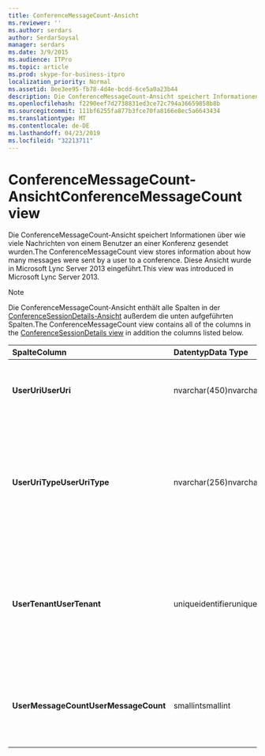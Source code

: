 ```yaml
---
title: ConferenceMessageCount-Ansicht
ms.reviewer: ''
ms.author: serdars
author: SerdarSoysal
manager: serdars
ms.date: 3/9/2015
ms.audience: ITPro
ms.topic: article
ms.prod: skype-for-business-itpro
localization_priority: Normal
ms.assetid: 8ee3ee95-fb78-4d4e-bcdd-6ce5a0a23b44
description: Die ConferenceMessageCount-Ansicht speichert Informationen über wie viele Nachrichten von einem Benutzer an einer Konferenz gesendet wurden. Diese Ansicht wurde in Microsoft Lync Server 2013 eingeführt.
ms.openlocfilehash: f2290eef7d2738831ed3ce72c794a36659858b8b
ms.sourcegitcommit: 111bf6255fa877b3fce70fa8166e8ec5a6643434
ms.translationtype: MT
ms.contentlocale: de-DE
ms.lasthandoff: 04/23/2019
ms.locfileid: "32213711"
---
```

# <a name="conferencemessagecount-view"></a><span data-ttu-id="5d149-104">ConferenceMessageCount-Ansicht</span><span class="sxs-lookup"><span data-stu-id="5d149-104">ConferenceMessageCount view</span></span>
 
<span data-ttu-id="5d149-105">Die ConferenceMessageCount-Ansicht speichert Informationen über wie viele Nachrichten von einem Benutzer an einer Konferenz gesendet wurden.</span><span class="sxs-lookup"><span data-stu-id="5d149-105">The ConferenceMessageCount view stores information about how many messages were sent by a user to a conference.</span></span> <span data-ttu-id="5d149-106">Diese Ansicht wurde in Microsoft Lync Server 2013 eingeführt.</span><span class="sxs-lookup"><span data-stu-id="5d149-106">This view was introduced in Microsoft Lync Server 2013.</span></span>
  
> [!NOTE]
> <span data-ttu-id="5d149-107">Die ConferenceMessageCount-Ansicht enthält alle Spalten in der [ConferenceSessionDetails-Ansicht](conferencesessiondetails.md) außerdem die unten aufgeführten Spalten.</span><span class="sxs-lookup"><span data-stu-id="5d149-107">The ConferenceMessageCount view contains all of the columns in the [ConferenceSessionDetails view](conferencesessiondetails.md) in addition the columns listed below.</span></span>
  
|<span data-ttu-id="5d149-108">**Spalte**</span><span class="sxs-lookup"><span data-stu-id="5d149-108">**Column**</span></span>|<span data-ttu-id="5d149-109">**Datentyp**</span><span class="sxs-lookup"><span data-stu-id="5d149-109">**Data Type**</span></span>|<span data-ttu-id="5d149-110">**Details**</span><span class="sxs-lookup"><span data-stu-id="5d149-110">**Details**</span></span>|
|:-----|:-----|:-----|
|<span data-ttu-id="5d149-111">**UserUri**</span><span class="sxs-lookup"><span data-stu-id="5d149-111">**UserUri**</span></span> <br/> |<span data-ttu-id="5d149-112">nvarchar(450)</span><span class="sxs-lookup"><span data-stu-id="5d149-112">nvarchar(450)</span></span>  <br/> |<span data-ttu-id="5d149-113">Der URI des Benutzers, der die Nachricht gesendet hat.</span><span class="sxs-lookup"><span data-stu-id="5d149-113">URI of the user who sent the message.</span></span>  <br/> |
|<span data-ttu-id="5d149-114">**UserUriType**</span><span class="sxs-lookup"><span data-stu-id="5d149-114">**UserUriType**</span></span> <br/> |<span data-ttu-id="5d149-115">nvarchar(256)</span><span class="sxs-lookup"><span data-stu-id="5d149-115">nvarchar(256)</span></span>  <br/> |<span data-ttu-id="5d149-116">Typ der URI des Benutzers, der die Nachrichten gesendet.</span><span class="sxs-lookup"><span data-stu-id="5d149-116">Type of URI of the user who sent the messages.</span></span> <span data-ttu-id="5d149-117">Finden Sie weitere Informationen der [UriTypes-Tabelle](uritypes.md) .</span><span class="sxs-lookup"><span data-stu-id="5d149-117">See the [UriTypes table](uritypes.md) for more information.</span></span> <br/> |
|<span data-ttu-id="5d149-118">**UserTenant**</span><span class="sxs-lookup"><span data-stu-id="5d149-118">**UserTenant**</span></span> <br/> |<span data-ttu-id="5d149-119">uniqueidentifier</span><span class="sxs-lookup"><span data-stu-id="5d149-119">uniqueidentifier</span></span>  <br/> |<span data-ttu-id="5d149-120">Mandant des Benutzers, die die Nachrichten gesendet hat.</span><span class="sxs-lookup"><span data-stu-id="5d149-120">Tenant of user who sent the messages.</span></span> <span data-ttu-id="5d149-121">Finden Sie weitere Informationen der [Tenants-Tabelle](tenants.md) .</span><span class="sxs-lookup"><span data-stu-id="5d149-121">See the [Tenants table](tenants.md) for more information.</span></span> <br/> |
|<span data-ttu-id="5d149-122">**UserMessageCount**</span><span class="sxs-lookup"><span data-stu-id="5d149-122">**UserMessageCount**</span></span> <br/> |<span data-ttu-id="5d149-123">smallint</span><span class="sxs-lookup"><span data-stu-id="5d149-123">smallint</span></span>  <br/> |<span data-ttu-id="5d149-124">Anzahl der vom Benutzer während der Sitzung gesendeten Nachrichten.</span><span class="sxs-lookup"><span data-stu-id="5d149-124">Number of messages sent by the user during the conference session.</span></span>  <br/> |
   

